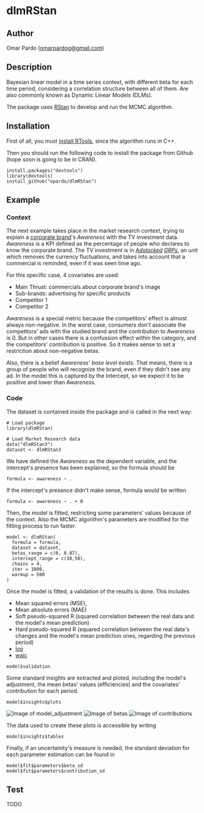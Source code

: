 # dlmRStan

## Author

Omar Pardo (omarpardog@gmail.com)

## Description

Bayesian linear model in a time series context, with different beta for each time period, considering a correlation structure between all of them. Are also commonly known as Dynamic Linear Models (DLMs). 

The package uses [RStan](http://mc-stan.org/users/interfaces/rstan) to develop and run the MCMC algorithm.

## Installation

First of all, you must [install RTools](http://thecoatlessprofessor.com/programming/rcpp/install-rtools-for-rcpp/), since the algorithm runs in C++.

Then you should run the following code to install the package from Github (hope soon is going to be in CRAN).

```{r}
install.packages("devtools")
library(devtools)
install_github("opardo/dlmRStan")
```

## Example

### Context
The next example takes place in the market research context, trying to explain a [corporate brand](https://en.wikipedia.org/wiki/Brand_architecture)'s *Awareness* with the TV investment data. *Awareness* is a KPI defined as the percentage of people who declares to know the corporate brand. The TV investment is in *[Adstocked](https://en.wikipedia.org/wiki/Advertising_adstock) [GRPs](https://es.wikipedia.org/wiki/Gross_Rating_Points)*, an unit which removes the currency fluctuations, and takes into account that a commercial is reminded, even if it was seen time ago. 

For this specific case, 4 covariates are used:
- Main Thrust: commercials about corporate brand's image
- Sub-brands: advertising for specific products
- Competitor 1
- Competitor 2

*Awareness* is a special metric because the competitors' effect is almost always non-negative. In the worst case, consumers don't associate the competitors' ads with the studied brand and the contribution to *Awareness* is 0. But in other cases there is a confussion effect within the category, and the competitors' contribution is positive. So it makes sense to set a restriction about non-negative betas.

Also, there is a belief *Awareness' base level* exists. That means, there is a group of people who will recognize the brand, even if they didn't see any ad. In the model this is captured by the Intercept, so we expect it to be positive and lower than *Awareness*.

### Code
The dataset is contained inside the package and is called in the next way:
```{r}
# Load package
library(dlmRStan)

# Load Market Research data
data("dlmRStan3")
dataset <- dlmRStan3
```
We have defined the *Awareness* as the dependent variable, and the intercept's presence has been explained, so the formula should be
```{r}
formula <- awareness ~ .
```
If the intercept's presence didn't make sense, formula would be written 
```{r}
formula <- awareness ~ . + 0
```
Then, the model is fitted, restricting some parameters' values because of the context. Also the MCMC algorithm's parameters are modified for the fitting process to run faster.

```{r}
model <- dlmRStan(
  formula = formula,
  dataset = dataset,
  betas_range = c(0, 0.07),
  intercept_range = c(30,50),
  chains = 4,
  iter = 1000,
  warmup = 500
)

```
Once the model is fitted, a validation of the results is done. This includes
- Mean squared errors (MSE),
- Mean absolute errors (MAE)
- Soft pseudo-squared R (squared correlation between the real data and the model's mean prediction)
- Hard pseudo-squared R (squared correlation between the real data's changes and the model's mean prediction ones, regarding the previous period)
- [loo](https://www.rdocumentation.org/packages/loo/versions/1.0.0/topics/loo)
- [waic](https://www.rdocumentation.org/packages/blmeco/versions/1.1/topics/WAIC)
```{r}s
model$validation
```

Some standard insights are extracted and ploted, including the model's adjustment, the mean betas' values (efficiencies) and the covariates' contribution for each period.
```{r}
model$insights$plots
```
![Image of model_adjustment](https://github.com/opardo/dlmRStan/blob/master/images/model_adjustment.png)
![Image of betas](https://github.com/opardo/dlmRStan/blob/master/images/betas.png)
![Image of contributions](https://github.com/opardo/dlmRStan/blob/master/images/contributions.png)

The data used to create these plots is accessible by writing
```{r}s
model$insights$tables
```

Finally, if an uncertainity's measure is needed, the standard deviation for each parameter estimation can be found in
```{r}s
model$fit$parameters$beta_sd
model$fit$parameters$contribution_sd
```

## Test

TODO
